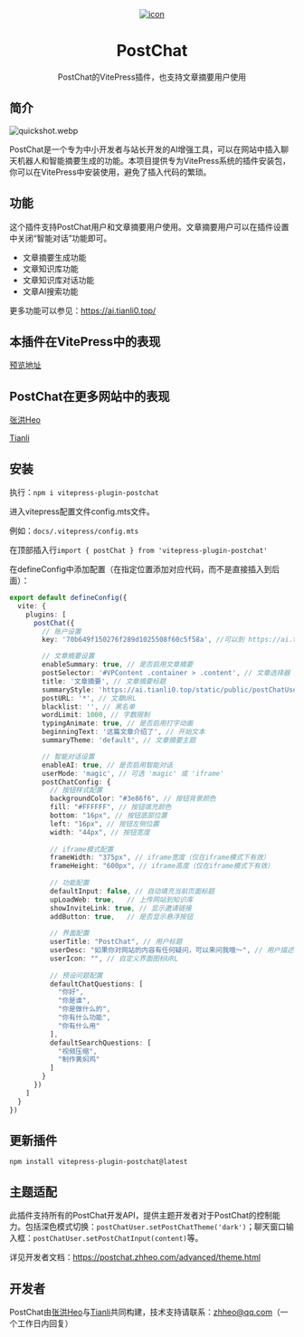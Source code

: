 <div align="center">
    <a href="https://ai.tianli0.top/" target="_blank" rel="noopener noreferrer">
        <img src="https://img.zhheo.com/i/2024/06/21/6674f00f3eb9d.webp" alt="icon"/>
    </a>
    <h1 align="center">PostChat</h1>
    <span>PostChat的VitePress插件，也支持文章摘要用户使用</span>
</div>

## 简介

![quickshot.webp](https://img.zhheo.com/i/2024/12/16/675fa3d24b0f7.webp)

PostChat是一个专为中小开发者与站长开发的AI增强工具，可以在网站中插入聊天机器人和智能摘要生成的功能。本项目提供专为VitePress系统的插件安装包，你可以在VitePress中安装使用，避免了插入代码的繁琐。

## 功能

这个插件支持PostChat用户和文章摘要用户使用。文章摘要用户可以在插件设置中关闭“智能对话”功能即可。

- 文章摘要生成功能
- 文章知识库功能
- 文章知识库对话功能
- 文章AI搜索功能

更多功能可以参见：https://ai.tianli0.top/

## 本插件在VitePress中的表现

[预览地址](https://postchat.zhheo.com/)

## PostChat在更多网站中的表现

[张洪Heo](https://blog.zhheo.com/)

[Tianli](https://tianli-blog.club/)

## 安装

执行：`npm i vitepress-plugin-postchat`

进入vitepress配置文件config.mts文件。

例如：`docs/.vitepress/config.mts`

在顶部插入行`import { postChat } from 'vitepress-plugin-postchat'`

在defineConfig中添加配置（在指定位置添加对应代码，而不是直接插入到后面）：

```ts
export default defineConfig({
  vite: {
    plugins: [
      postChat({
        // 账户设置
        key: '70b649f150276f289d1025508f60c5f58a', //可以到 https://ai.tianli0.top/ 获取账户KEY

        // 文章摘要设置
        enableSummary: true, // 是否启用文章摘要
        postSelector: '#VPContent .container > .content', // 文章选择器
        title: '文章摘要', // 文章摘要标题
        summaryStyle: 'https://ai.tianli0.top/static/public/postChatUser_summary.min.css', // 文章摘要样式
        postURL: '*', // 文章URL
        blacklist: '', // 黑名单
        wordLimit: 1000, // 字数限制
        typingAnimate: true, // 是否启用打字动画
        beginningText: '这篇文章介绍了', // 开始文本
        summaryTheme: 'default', // 文章摘要主题

        // 智能对话设置
        enableAI: true, // 是否启用智能对话
        userMode: 'magic', // 可选 'magic' 或 'iframe'
        postChatConfig: {
          // 按钮样式配置
          backgroundColor: "#3e86f6", // 按钮背景颜色
          fill: "#FFFFFF", // 按钮填充颜色
          bottom: "16px", // 按钮底部位置
          left: "16px", // 按钮左侧位置
          width: "44px", // 按钮宽度
          
          // iframe模式配置
          frameWidth: "375px", // iframe宽度（仅在iframe模式下有效）
          frameHeight: "600px", // iframe高度（仅在iframe模式下有效）
          
          // 功能配置
          defaultInput: false, // 自动填充当前页面标题
          upLoadWeb: true,   // 上传网站到知识库
          showInviteLink: true, // 显示邀请链接
          addButton: true,   // 是否显示悬浮按钮
          
          // 界面配置
          userTitle: "PostChat", // 用户标题
          userDesc: "如果你对网站的内容有任何疑问，可以来问我哦～", // 用户描述
          userIcon: "", // 自定义界面图标URL
          
          // 预设问题配置
          defaultChatQuestions: [
            "你好",
            "你是谁",
            "你是做什么的",
            "你有什么功能",
            "你有什么用"
          ],
          defaultSearchQuestions: [
            "视频压缩",
            "制作黄焖鸡"
          ]
        }
      })
    ]
  }
})
```

## 更新插件

`npm install vitepress-plugin-postchat@latest`

## 主题适配

此插件支持所有的PostChat开发API，提供主题开发者对于PostChat的控制能力。包括深色模式切换：`postChatUser.setPostChatTheme('dark')`；聊天窗口输入框：`postChatUser.setPostChatInput(content)`等。

详见开发者文档：https://postchat.zhheo.com/advanced/theme.html

## 开发者

PostChat由[张洪Heo](https://github.com/zhheo)与[Tianli](https://github.com/TIANLI0)共同构建，技术支持请联系：zhheo@qq.com（一个工作日内回复）